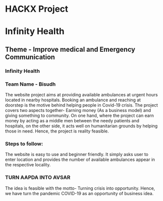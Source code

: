 # HACKX Project
# Infinity Health
## Theme - Improve medical and Emergency Communication
### Infinity Health
### Team Name - Bisudh
The website project aims at providing available ambulances at urgent hours located in nearby hospitals. Booking an ambulance and reaching at doorstep is the motive behind helping people in Covid-19 crisis.
The project covers two aspects together- Earning money (As a business model) and giving something to community. On one hand, where the project can earn money by acting as a middle men between the needy patients and hospitals, on the other side, it acts well on humanitarian grounds by helping those in need. 
Hence, the project is reality feasible.
### Steps to follow:
The website is easy to use and beginner friendly. It simply asks user to enter location and provides the number of available ambulances appear in the respective locality.

### TURN AAPDA INTO AVSAR
The idea is feasible with the motto- Turning crisis into opportunity. Hence, we have turn the pandemic COVID-19 as an opportunity of business idea.


